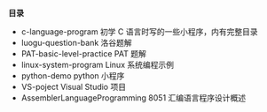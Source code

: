 **目录**

- c-language-program  初学 C 语言时写的一些小程序，内有完整目录
- luogu-question-bank 洛谷题解
- PAT-basic-level-practice PAT 题解
- linux-system-program Linux 系统编程示例
- python-demo python 小程序
- VS-poject Visual Studio 项目
- AssemblerLanguageProgramming 8051 汇编语言程序设计概述 
